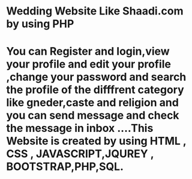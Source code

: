 # Wedding Website Like Shaadi.com by using PHP
# You can Register and login,view your profile and edit your profile ,change your password and search the profile of the difffrent category like gneder,caste and religion and you can send message and check the message in inbox ....This Website is created by using HTML , CSS , JAVASCRIPT,JQUREY , BOOTSTRAP,PHP,SQL.

